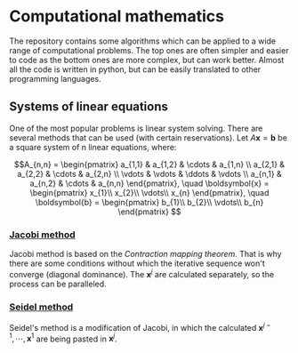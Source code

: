 
# Computational mathematics

The repository contains some algorithms which can be applied to a wide range of computational problems. The top ones are often simpler and easier to code as the bottom ones are more complex, but can work better. Almost all the code is written in python, but can be easily translated to other programming languages.

## Systems of linear equations

One of the most popular problems is linear system solving. There are several methods that can be used (with certain reservations).
Let $A\boldsymbol{x} = \boldsymbol{b}$ be a square system of n linear equations, where:

```math
A_{n,n} = 
 \begin{pmatrix}
  a_{1,1} & a_{1,2} & \cdots & a_{1,n} \\
  a_{2,1} & a_{2,2} & \cdots & a_{2,n} \\
  \vdots  & \vdots  & \ddots & \vdots  \\
  a_{n,1} & a_{n,2} & \cdots & a_{n,n} 
 \end{pmatrix}, \quad

\boldsymbol{x} = 
 \begin{pmatrix}
  x_{1}\\
  x_{2}\\
  \vdots\\
  x_{n} 
 \end{pmatrix}, \quad

 \boldsymbol{b} = 
 \begin{pmatrix}
  b_{1}\\
  b_{2}\\
  \vdots\\
  b_{n} 
 \end{pmatrix} 
```

### [Jacobi method](https://en.wikipedia.org/wiki/Jacobi_method)

Jacobi method is based on the *Contraction mapping theorem*. That is why there are some conditions without which the iterative sequence won't converge (diagonal dominance). The $\boldsymbol{x}^j$ are calculated separately, so the process can be paralleled.

### [Seidel method](https://en.wikipedia.org/wiki/Gauss%E2%80%93Seidel_method)

Seidel's method is a modification of Jacobi, in which the calculated $\boldsymbol{x}^{j-1}, \cdots, \boldsymbol{x}^{1}$ are being pasted in $\boldsymbol{x}^{j}$.
